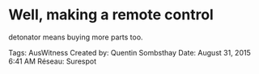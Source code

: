 # Well, making a remote control
detonator means buying more
parts too.

Tags: AusWitness
Created by: Quentin Sombsthay
Date: August 31, 2015 6:41 AM
Réseau: Surespot